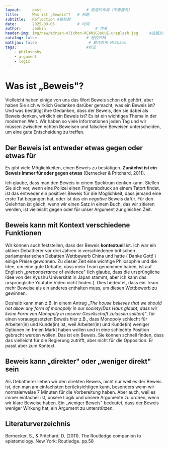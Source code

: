 ```yaml
---
layout:     post   				    # 使用的布局（不需要改）
title:      Was ist „Beweis"?  	# 标题 
subtitle:   Reflection #副标题
date:       2025-03-05 			# 时间
author:     Jankin 						# 作者
header-img: img/new/adrien-olichon-RCAhiGJsUUE-unsplash.jpg 	#这篇文章标题背景图片
catalog: false 						# 是否归档
mathjax: false                       # 是否启用 MathJax
tags:								#标签
    - philosophy
    - argument
    - logic
---
```

# Was ist „Beweis"?

Vielleicht haben einige von uns das Wort Beweis schon oft gehört, aber haben Sie sich wirklich Gedanken darüber gemacht, was ein Beweis ist? Und was bestätigt ihre Gedanken, dass der Beweis, den sie dabei als Beweis denken, wirklich ein Beweis ist? Es ist ein wichtiges Thema in der modernen Welt. Wir haben so viele Informationen jeden Tag und wir müssen zwischen echten Beweisen und falschen Beweisen unterscheiden, um eine gute Entscheidung zu treffen.

## Der Beweis ist entweder etwas gegen oder etwas für

Es gibt viele Möglichkeiten, einen Beweis zu bestätigen.
**Zunächst ist ein Beweis immer für oder gegen etwas**  (Bernecker & Pritchard, 2011).

Ich glaube, dass man den Beweis in einem Spektrum denken kann. Stellen Sie sich vor, wenn eine Polizei einen Fingerabdruck an einem Tatort findet, ist das entweder ein positiver Beweis für die Möglichkeit, dass jemand eine erste Tat begangen hat, oder ist das ein *negative* Beweis dafür. Für den Gelehrten ist gleich, wenn wir einen Satz in einem Buch, das wir zitieren werden, ist vielleicht gegen oder für unser Argument zur gleichen Zeit.

## Beweis kann mit Kontext verschiedene Funktionen

Wir können auch feststellen, dass der Beweis **kontextuell** ist. Ich war ein aktiver Debattierer vor drei Jahren in verschiedenen britischen parlamentarischen Debatten Wettbewerb China und hatte ( Danke Gott! ) einige Preise gewonnen. Zu dieser Zeit eine wichtige Philosophie und die Idee, um eine gute Debatte, dass mein Team genommen haben, ist auf Englisch „*preponderance* of evidence" (Ich glaube, dass die ursprüngliche Idee von der Kyushu Universität in Japan stammt, aber ich kann das ursprüngliche Youtube Video nicht finden.). Dies bedeutet, dass ein Team mehr Beweise als ein anderes enthalten muss, um diesen Wettbewerb zu gewinnen.

Deshalb kann man z.B. in einem Antrag *„The house believes that we should not allow any form of monopoly in our society(Das Haus glaubt, dass wir keine Form von Monopoly in unserer Gesellschaft zulassen sollten)"*, für einen vorausgesetzten Beweis hier z.B., dass Monopoly schlecht für Arbeiter(in) und Kunde(in) ist, weil Arbeiter(in) und Kunde(in) weniger Optionen im freien Markt haben wollen und in eine schlechte Position gebracht werden wollen. Das ist ein Beweis. Sie können schnell finden, dass das vielleicht für die Regierung zutrifft, aber nicht für die Opposition. Er passt aber zum Kontext.

## Beweis kann „direkter" oder „weniger direkt" sein

Als Debattierer lieben wir den direkten Beweis, nicht nur weil es der Beweis ist, den man am einfachsten berücksichtigen kann, besonders wenn wir normalerweise 7 Minuten für die Vorbereitung haben. Aber auch, weil es immer einfacher ist, unsere Logik und unsere Argumente zu ordnen, wenn wir klare Beweise haben. Ein „weniger Beweis" bedeutet, dass der Beweis weniger Wirkung hat, ein Argument zu unterstützen.

## Literaturverzeichnis

Bernecker, S., & Pritchard, D. (2011). The Routledge companion to epistemology. New York: Routledge. pp.58
